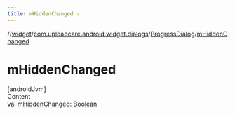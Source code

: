 ```yaml
---
title: mHiddenChanged -
---
```

//[widget](../../index.md)/[com.uploadcare.android.widget.dialogs](../index.md)/[ProgressDialog](index.md)/[mHiddenChanged](m-hidden-changed.md)



# mHiddenChanged  
[androidJvm]  
Content  
val [mHiddenChanged](m-hidden-changed.md): [Boolean](https://kotlinlang.org/api/latest/jvm/stdlib/kotlin/-boolean/index.html)  



